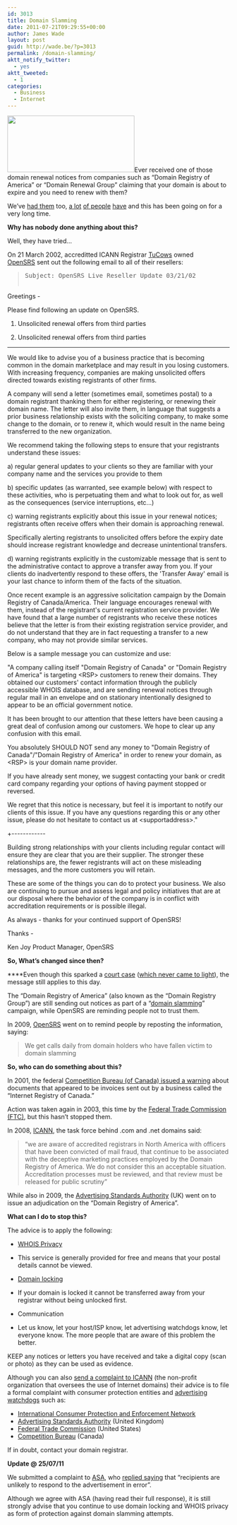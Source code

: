 ```yaml
---
id: 3013
title: Domain Slamming
date: 2011-07-21T09:29:55+00:00
author: James Wade
layout: post
guid: http://wade.be/?p=3013
permalink: /domain-slamming/
aktt_notify_twitter:
  - yes
aktt_tweeted:
  - 1
categories:
  - Business
  - Internet
---
```

<p class="lead">
  <a href="http://wade.be/upload/dng-stop.png"><img class="alignright" title="Stop Domain Renewal Group" src="http://wade.be/upload/dng-stop.png" alt="" width="288" height="128" /></a>Ever received one of those domain renewal notices from companies such as &#8220;Domain Registry of America&#8221; or &#8220;Domain Renewal Group&#8221; claiming that your domain is about to expire and you need to renew with them?
</p>

We&#8217;ve [had them](http://www.flickr.com/photos/jpswade/5940085942/in/photostream) too, [a lot](http://www.flickr.com/photos/danielbowen/5198227312/) [of people](http://www.flickr.com/photos/smemon/5449552010/) [have](http://www.flickr.com/photos/palander/4519792043/) and this has been going on for a very long time.

**Why has nobody done anything about this?**

<!--more-->

Well, they have tried&#8230;

On 21 March 2002, accreditted ICANN Registrar [TuCow](http://www.tucowsinc.com/)[s](http://www.tucowsinc.com/) owned [OpenSRS](http://www.opensrs.com/) sent out the following email to all of their resellers:

> <pre>Subject: OpenSRS Live Reseller Update 03/21/02

Greetings -

Please find following an update on OpenSRS.

1. Unsolicited renewal offers from third parties

1. Unsolicited renewal offers from third parties
-------------------
We would like to advise you of a business practice that is
becoming common in the domain marketplace and may result
in you losing customers. With increasing frequency,
companies are making unsolicited offers directed towards
existing registrants of other firms.

A company will send a letter (sometimes email, sometimes
postal) to a domain registrant thanking them for either
registering, or renewing their domain name.  The letter
will also invite them, in language that suggests a prior
business relationship exists with the soliciting company,
to make some change to the domain, or to renew it, which
would result in the name being transferred to the new
organization.

We recommend taking the following steps to ensure that
your registrants understand these issues:

a) regular general updates to your clients so they are
familiar with your company name and the services you
provide to them

b) specific updates (as warranted, see example below) with
respect to these activities, who is perpetuating them and
what to look out for, as well as the consequences
(service interruptions, etc...)

c) warning registrants explicitly about this issue in your
renewal notices; registrants often receive offers when
their domain is approaching renewal.

Specifically alerting registrants to unsolicited offers
before the expiry date should increase registrant
knowledge and decrease unintentional transfers.

d) warning registrants explicitly in the customizable
message that is sent to the administrative contact to
approve a transfer away from you. If your clients do
inadvertently respond to these offers, the 'Transfer
Away' email is your last chance to inform them of the
facts of the situation.

Once recent example is an aggressive solicitation
campaign by the Domain Registry of Canada/America. Their
language encourages renewal with them, instead of the
registrant's current registration service provider. We
have found that a large number of registrants who receive
these notices believe that the letter is from their
existing registration service provider, and do not
understand that they are in fact requesting a transfer to
a new company, who may not provide similar services.

Below is a sample message you can customize and use:

"A company calling itself "Domain Registry of Canada" or
"Domain Registry of America" is targeting &lt;RSP&gt; customers
to renew their domains.  They obtained our customers'
contact information through the publicly accessible
WHOIS database, and are sending renewal notices through
regular mail in an envelope and on stationary
intentionally designed to appear to be an official
government notice.

It has been brought to our attention that these letters
have been causing a great deal of confusion among our
customers.  We hope to clear up any confusion with this
email.

You absolutely SHOULD NOT send any money to "Domain
Registry of Canada"/"Domain Registry of America" in order
to renew your domain, as &lt;RSP&gt; is your domain name
provider.

If you have already sent money, we suggest contacting your
bank or credit card company regarding your options of
having payment stopped or reversed.

We regret that this notice is necessary, but feel it is
important to notify our clients of this issue.  If you
have any questions regarding this or any other issue,
please do not hesitate to contact us at &lt;supportaddress&gt;."

+------------

Building strong relationships with your clients including
regular contact will ensure they are clear that you are
their supplier. The stronger these relationships are, the
fewer registrants will act on these misleading messages,
and the more customers you will retain.

These are some of the things you can do to protect your
business. We also are continuing to pursue and assess
legal and policy initiatives that are at our disposal
where the behavior of the company is in conflict with
accreditation requirements or is possible illegal.

As always - thanks for your continued support of OpenSRS!

Thanks -

Ken Joy
Product Manager, OpenSRS</pre>

**So, What&#8217;s changed since then?**

****Even though this sparked a [court case](http://web.archive.org/web/20030810122021/http://comingsoon.tucows.com/.court_case/) ([which never came to light](http://markets.financialcontent.com/stocks/action/getedgarwindow?accesscode=91205702031385#toc_dm1459_1)), the message still applies to this day.

The &#8220;Domain Registry of America&#8221; (also known as the &#8220;Domain Registry Group&#8221;) are still sending out notices as part of a &#8220;[domain slamming](http://en.wikipedia.org/wiki/Domain_slamming)&#8221; campaign, while OpenSRS are reminding people not to trust them.

In 2009, [OpenSRS](http://www.opensrs.com/blog/2009/06/repost-beware-of-fake-domain-name-renewal-notices/) went on to remind people by reposting the information, saying:

> We get calls daily from domain holders who have fallen victim to domain slamming

**So, who can do something about this?**

In 2001, the federal [Competition Bureau (of Canada) issued a warning](http://www.competitionbureau.gc.ca/eic/site/cb-bc.nsf/eng/00528.html) about documents that appeared to be invoices sent out by a business called the &#8220;Internet Registry of Canada.&#8221;

Action was taken again in 2003, this time by the [Federal Trade Commission (FTC)](http://www.ftc.gov/opa/2003/12/domainreg.shtm), but this hasn&#8217;t stopped them.

In 2008, [ICANN](http://www.atlarge.icann.org/en/correspondence/correspondence-14sep.htm), the task force behind .com and .net domains said:

> &#8220;we are aware of accredited registrars in North America with officers that have been convicted of mail fraud, that continue to be associated with the deceptive marketing practices employed by the Domain Registry of America. We do not consider this an acceptable situation. Accreditation processes must be reviewed, and that review must be released for public scrutiny&#8221;

While also in 2009, the [Advertising Standards Authority](http://www.asa.org.uk/Asa-Action/Adjudications/2009/11/Domain-Registry-of-America/TF_ADJ_47583.aspx) (UK) went on to issue an adjudication on the &#8220;Domain Registry of America&#8221;.

**What can I do to stop this?**

The advice is to apply the following:

  * [WHOIS Privacy](http://en.wikipedia.org/wiki/Domain_privacy)
  * This service is generally provided for free and means that your postal details cannot be viewed.

  * [Domain locking](http://en.wikipedia.org/wiki/Registrar-Lock)
  * If your domain is locked it cannot be transferred away from your registrar without being unlocked first.

  * Communication
  * Let us know, let your host/ISP know, let advertising watchdogs know, let everyone know. The more people that are aware of this problem the better.

KEEP any notices or letters you have received and take a digital copy (scan or photo) as they can be used as evidence.

Although you can also [send a complaint to ICANN](http://reports.internic.net/cgi/registrars/problem-report.cgi) (the non-profit organization that oversees the use of Internet domains) their advice is to file a formal complaint with consumer protection entities and [advertising watchdogs](http://en.wikipedia.org/wiki/Category:Media_complaints_authorities) such as:

  * [International Consumer Protection and Enforcement Network](https://icpen.org/)
  * [Advertising Standards Authority](http://www.asa.org.uk/) (United Kingdom)
  * [Federal Trade Commission](http://www.ftc.gov/) (United States)
  * [Competition Bureau](http://www.competitionbureau.gc.ca/) (Canada)

If in doubt, contact your domain registrar.

**Update @ 25/07/11**

We submitted a complaint to [ASA](http://en.wikipedia.org/wiki/Advertising_Standards_Authority_(United_Kingdom)), who [replied saying](http://pastebin.com/Daif2EmK) that &#8220;recipients are unlikely to respond to the advertisement in error&#8221;.

Although we agree with ASA (having read their full response), it is still strongly advise that you continue to use domain locking and WHOIS privacy as form of protection against domain slamming attempts.